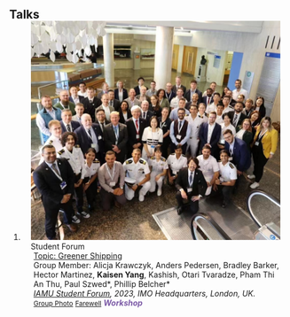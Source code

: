 <h2 id="Talks" style="margin: 2px 0px -15px;">Talks</h2>

<div class="publications">
<ol class="bibliography">

<li>
<div class="pub-row">

  <div class="col-sm-3 abbr" style="position: relative;padding-right: 15px;padding-left: 15px;">
    <img src="assets/img/IAMU-Forum.jpg" class="teaser img-fluid z-depth-1">
    <abbr class="badge">Student Forum</abbr>
  </div>

  <div class="col-sm-9" style="position: relative;padding-right: 15px;padding-left: 20px;">
    <div class="title"><a href="https://iamu-edu.org/student-forum-2023/" target="_blank">Topic: Greener Shipping</a></div>
    <div class="author">Group Member: Alicja Krawczyk, Anders Pedersen, Bradley Barker, Hector Martinez, <strong>Kaisen Yang</strong>, Kashish, Otari Tvaradze, Pham Thi An Thu, Paul Szwed*, Phillip Belcher*</div>
    <div class="periodical"><em><a href="https://iamu-edu.org/student-forum-2023/" target="_blank">IAMU Student Forum</a>, 2023, IMO Headquarters, London, UK.</em></div>
    <div class="links">
      <a href="" class="btn btn-sm z-depth-0" role="button" target="_blank" style="font-size:12px;">Group Photo</a>
      <a href="" class="btn btn-sm z-depth-0" role="button" target="_blank" style="font-size:12px;">Farewell</a>
      <strong><i style="color:#7b5aa6">Workshop</i></strong>
    </div>
  </div>
</div>
</li>
  
<br>

</ol>
</div> 
